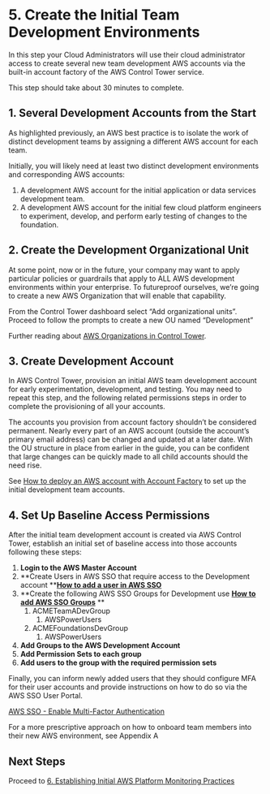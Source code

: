 # 5. Create the Initial Team Development Environments

In this step your Cloud Administrators will use their cloud administrator access to create several new team development AWS accounts via the built-in account factory of the AWS Control Tower service.

This step should take about 30 minutes to complete.

## 1. Several Development Accounts from the Start

As highlighted previously, an AWS best practice is to isolate the work of distinct development teams by assigning a different AWS account for each team.

Initially, you will likely need at least two distinct development environments and corresponding AWS accounts:

1. A development AWS account for the initial application or data services development team.
2. A development AWS account for the initial few cloud platform engineers to experiment, develop, and perform early testing of changes to the foundation.

## 2. Create the Development Organizational Unit

At some point, now or in the future, your company may want to apply particular policies or guardrails that apply to ALL AWS development environments within your enterprise.  To futureproof ourselves, we’re going to create a new AWS Organization that will enable that capability.

From the Control Tower dashboard select “Add organizational units”.  Proceed to follow the prompts to create a new OU named “Development”

Further reading about [AWS Organizations in Control Tower](https://docs.aws.amazon.com/controltower/latest/userguide/organizations.html).

## 3. Create Development Account

In AWS Control Tower, provision an initial AWS team development account for early experimentation, development, and testing.  You may need to repeat this step, and the following related permissions steps in order to complete the provisioning of all your accounts.

The accounts you provision from account factory shouldn’t be considered permanent.  Nearly every part of an AWS account (outside the account’s primary email address) can be changed and updated at a later date.  With the OU structure in place from earlier in the guide, you can be confident that large changes can be quickly made to all child accounts should the need rise.

See [How to deploy an AWS account with Account Factory](https://docs.aws.amazon.com/controltower/latest/userguide/account-factory.html#configure-provision-new-account) to set up the initial development team accounts. 

## 4. Set Up Baseline Access Permissions

After the initial team development account is created via AWS Control Tower, establish an initial set of baseline access into those accounts following these steps:

1. **Login to the AWS Master Account**
2. **Create Users in AWS SSO that require access to the Development account
    **[**How to add a user in AWS SSO**](https://docs.aws.amazon.com/singlesignon/latest/userguide/addusers.html)
3. **Create the following AWS SSO Groups for Development use
    **[**How to add AWS SSO Groups**](https://docs.aws.amazon.com/singlesignon/latest/userguide/addgroups.html)** **
    1. ACMETeamADevGroup
        1. AWSPowerUsers
    2. ACMEFoundationsDevGroup
        1. AWSPowerUsers
4. **Add Groups to the AWS Development Account**
5. **Add Permission Sets to each group**
6. **Add users to the group with the required permission sets**


Finally, you can inform newly added users that they should configure MFA for their user accounts and provide instructions on how to do so via the AWS SSO User Portal.

[AWS SSO - Enable Multi-Factor Authentication](https://docs.aws.amazon.com/singlesignon/latest/userguide/enable-mfa.html)

For a more prescriptive approach on how to onboard team members into their new AWS environment, see Appendix A

## Next Steps

Proceed to [6. Establishing Initial AWS Platform Monitoring Practices](2-6-initial-aws-platform-monitoring.md)
